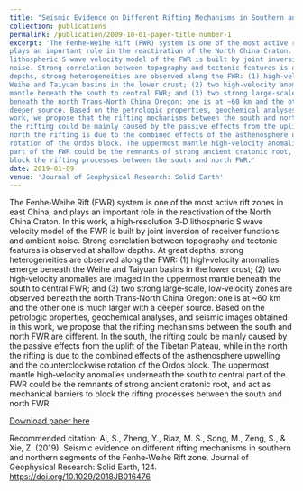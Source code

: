 ```yaml
---
title: "Seismic Evidence on Different Rifting Mechanisms in Southern and Northern Segments of the Fenhe‐Weihe Rift Zone"
collection: publications
permalink: /publication/2009-10-01-paper-title-number-1
excerpt: 'The Fenhe‐Weihe Rift (FWR) system is one of the most active rift zones in east China, and
plays an important role in the reactivation of the North China Craton. In this work, a high‐resolution 3‐D
lithospheric S wave velocity model of the FWR is built by joint inversion of receiver functions and ambient
noise. Strong correlation between topography and tectonic features is observed at shallow depths. At great
depths, strong heterogeneities are observed along the FWR: (1) high‐velocity anomalies emerge beneath the
Weihe and Taiyuan basins in the lower crust; (2) two high‐velocity anomalies are imaged in the uppermost
mantle beneath the south to central FWR; and (3) two strong large‐scale, low‐velocity zones are observed
beneath the north Trans‐North China Oregon: one is at ~60 km and the other one is much larger with a
deeper source. Based on the petrologic properties, geochemical analyses, and seismic images obtained in this
work, we propose that the rifting mechanisms between the south and north FWR are different. In the south,
the rifting could be mainly caused by the passive effects from the uplift of the Tibetan Plateau, while in the
north the rifting is due to the combined effects of the asthenosphere upwelling and the counterclockwise
rotation of the Ordos block. The uppermost mantle high‐velocity anomalies underneath the south to central
part of the FWR could be the remnants of strong ancient cratonic root, and act as mechanical barriers to
block the rifting processes between the south and north FWR.'
date: 2019-01-09
venue: 'Journal of Geophysical Research: Solid Earth'
---
```

The Fenhe‐Weihe Rift (FWR) system is one of the most active rift zones in east China, and
plays an important role in the reactivation of the North China Craton. In this work, a high‐resolution 3‐D
lithospheric S wave velocity model of the FWR is built by joint inversion of receiver functions and ambient
noise. Strong correlation between topography and tectonic features is observed at shallow depths. At great
depths, strong heterogeneities are observed along the FWR: (1) high‐velocity anomalies emerge beneath the
Weihe and Taiyuan basins in the lower crust; (2) two high‐velocity anomalies are imaged in the uppermost
mantle beneath the south to central FWR; and (3) two strong large‐scale, low‐velocity zones are observed
beneath the north Trans‐North China Oregon: one is at ~60 km and the other one is much larger with a
deeper source. Based on the petrologic properties, geochemical analyses, and seismic images obtained in this
work, we propose that the rifting mechanisms between the south and north FWR are different. In the south,
the rifting could be mainly caused by the passive effects from the uplift of the Tibetan Plateau, while in the
north the rifting is due to the combined effects of the asthenosphere upwelling and the counterclockwise
rotation of the Ordos block. The uppermost mantle high‐velocity anomalies underneath the south to central
part of the FWR could be the remnants of strong ancient cratonic root, and act as mechanical barriers to
block the rifting processes between the south and north FWR.

[Download paper here](https://agupubs.onlinelibrary.wiley.com/doi/pdf/10.1029/2018JB016476)

Recommended citation: Ai, S., Zheng, Y., Riaz, M. S., Song, M., Zeng, S., & Xie, Z. (2019). Seismic evidence on different rifting mechanisms in southern and northern segments of the Fenhe‐Weihe Rift zone. Journal of Geophysical Research: Solid Earth, 124. https://doi.org/10.1029/2018JB016476

